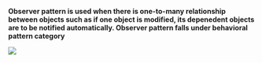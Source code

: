 <b>

Observer pattern is used when there is one-to-many relationship between objects such as if one object is modified,
  its depenedent objects are to be notified automatically. Observer pattern falls under behavioral pattern category
</b>

![](https://www.tutorialspoint.com/design_pattern/images/observer_pattern_uml_diagram.jpg)
